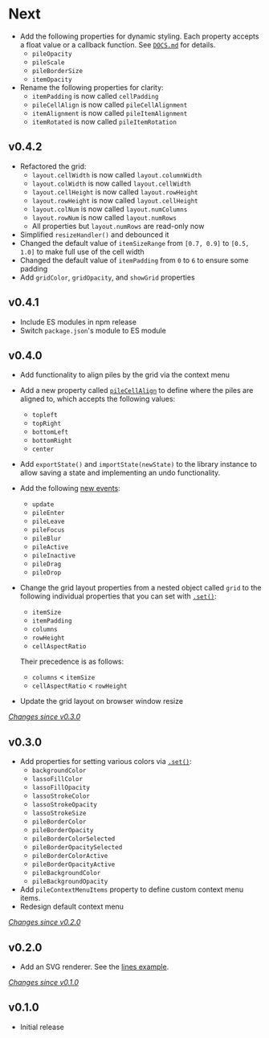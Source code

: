 # Next

- Add the following properties for dynamic styling. Each property accepts a float value or a callback function. See [`DOCS.md`](DOCS.md#pilingsetproperty-value) for details.
  - `pileOpacity`
  - `pileScale`
  - `pileBorderSize`
  - `itemOpacity`
- Rename the following properties for clarity:
  - `itemPadding` is now called `cellPadding`
  - `pileCellAlign` is now called `pileCellAlignment`
  - `itemAlignment` is now called `pileItemAlignment`
  - `itemRotated` is now called `pileItemRotation`

## v0.4.2

- Refactored the grid:
  - `layout.cellWidth` is now called `layout.columnWidth`
  - `layout.colWidth` is now called `layout.cellWidth`
  - `layout.cellHeight` is now called `layout.rowHeight`
  - `layout.rowHeight` is now called `layout.cellHeight`
  - `layout.colNum` is now called `layout.numColumns`
  - `layout.rowNum` is now called `layout.numRows`
  - All properties but `layout.numRows` are read-only now
- Simplified `resizeHandler()` and debounced it
- Changed the default value of `itemSizeRange` from `[0.7, 0.9]` to `[0.5, 1.0]` to make full use of the cell width
- Changed the default value of `itemPadding` from `0` to `6` to ensure some padding
- Add `gridColor`, `gridOpacity`, and `showGrid` properties

## v0.4.1

- Include ES modules in npm release
- Switch `package.json`'s module to ES module

## v0.4.0

- Add functionality to align piles by the grid via the context menu
- Add a new property called [`pileCellAlign`](DOCS.md#pilingsetproperty-value) to define where the piles are aligned to, which accepts the following values:
  - `topleft`
  - `topRight`
  - `bottomLeft`
  - `bottomRight`
  - `center`
- Add `exportState()` and `importState(newState)` to the library instance to allow saving a state and implementing an undo functionality.
- Add the following [new events](DOCS.md#events):
  - `update`
  - `pileEnter`
  - `pileLeave`
  - `pileFocus`
  - `pileBlur`
  - `pileActive`
  - `pileInactive`
  - `pileDrag`
  - `pileDrop`
- Change the grid layout properties from a nested object called `grid` to the following individual properties that you can set with [`.set()`](DOCS.md#pilingsetproperty-value):

  - `itemSize`
  - `itemPadding`
  - `columns`
  - `rowHeight`
  - `cellAspectRatio`

  Their precedence is as follows:

  - `columns` < `itemSize`
  - `cellAspectRatio` < `rowHeight`

- Update the grid layout on browser window resize

_[Changes since v0.3.0](https://github.com/flekschas/piling.js/compare/v0.3.0...v0.4.0)_

## v0.3.0

- Add properties for setting various colors via [`.set()`](DOCS.md#pilingsetproperty-value):
  - `backgroundColor`
  - `lassoFillColor`
  - `lassoFillOpacity`
  - `lassoStrokeColor`
  - `lassoStrokeOpacity`
  - `lassoStrokeSize`
  - `pileBorderColor`
  - `pileBorderOpacity`
  - `pileBorderColorSelected`
  - `pileBorderOpacitySelected`
  - `pileBorderColorActive`
  - `pileBorderOpacityActive`
  - `pileBackgroundColor`
  - `pileBackgroundOpacity`
- Add `pileContextMenuItems` property to define custom context menu items.
- Redesign default context menu

_[Changes since v0.2.0](https://github.com/flekschas/piling.js/compare/v0.2.0...v0.3.0)_

## v0.2.0

- Add an SVG renderer. See the [lines example](https://flekschas.github.io/piling.js/?example=lines).

_[Changes since v0.1.0](https://github.com/flekschas/piling.js/compare/v0.1.0...v0.2.0)_

## v0.1.0

- Initial release
